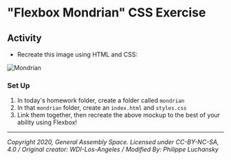 # "Flexbox Mondrian" CSS Exercise

## Activity 

- Recreate this image using HTML and CSS:

![Mondrian](https://4.bp.blogspot.com/-bdYcdz9LhUQ/U96CQuzVYLI/AAAAAAAADUA/Z2zYAOHuuzM/s1600/photo+1-1.PNG)

### Set Up 

1. In today's homework folder, create a folder called `mondrian` 
1. In that `mondrian` folder, create an `index.html` and `styles.css` 
1. Link them together, then recreate the above mockup to the best of your ability using Flexbox! 

---

_Copyright 2020, General Assembly Space. Licensed under CC-BY-NC-SA, 4.0 / Original creator: WDI-Los-Angeles / Modified By: Philippe Luchansky_
